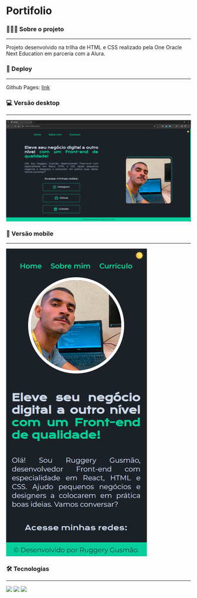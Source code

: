 # Portifolio

### 👨🏻‍💻 Sobre o projeto
<hr />
Projeto desenvolvido na trilha de HTML e CSS realizado pela One Oracle Next Education em parceria com a Alura.

### 🚀  Deploy
<hr />

Github Pages: [link](https://ruggerygusmao.github.io/learning-page-portifolio/)


### 💻 Versão desktop
<hr />
<img align="center" src="./assets/imgs/print-portifolio.png"></a>

### 📱 Versão mobile
<hr />
<img align="center" src="./assets/imgs/print-portifolio-mobile.png"></a>

### 🛠️ Tecnologias 
<hr />

<code><img height="35" src="https://cdn.jsdelivr.net/gh/devicons/devicon/icons/html5/html5-original.svg"></code>
<code><img height="35" src="https://cdn.jsdelivr.net/gh/devicons/devicon/icons/css3/css3-original.svg"></code>
<code><img height="35" src="https://cdn.jsdelivr.net/gh/devicons/devicon/icons/javascript/javascript-original.svg"></code>


